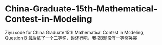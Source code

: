 # China-Graduate-15th-Mathematical-Contest-in-Modeling
Ziyu code for China Graduate 15th Mathematical Contest in Modeling, Question B 
最后拿了一个二等奖，诶还行吧，我校B题没有一等奖哭哭
